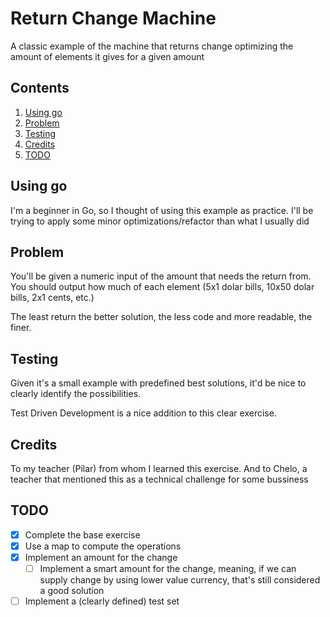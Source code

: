# Return Change Machine #

A classic example of the machine that returns change optimizing the amount of elements it gives for a given amount

## Contents

1. [Using go](#using-go)
1. [Problem](#problem)
1. [Testing](#testing)
1. [Credits](#credits)
1. [TODO](#todo)

## Using go

I'm a beginner in Go, so I thought of using this example as practice. I'll be trying to apply some minor optimizations/refactor than what I usually did

## Problem

You'll be given a numeric input of the amount that needs the return from.\
You should output how much of each element (5x1 dolar bills, 10x50 dolar bills, 2x1 cents, etc.)

The least return the better solution, the less code and more readable, the finer.

## Testing

Given it's a small example with predefined best solutions, it'd be nice to clearly identify the possibilities.

Test Driven Development is a nice addition to this clear exercise.

## Credits

To my teacher (Pilar) from whom I learned this exercise.
And to Chelo, a teacher that mentioned this as a technical challenge for some bussiness

## TODO

- [X] Complete the base exercise
- [X] Use a map to compute the operations
- [X] Implement an amount for the change
  - [ ] Implement a smart amount for the change, meaning, if we can supply change by using lower value currency, that's still considered a good solution
- [ ] Implement a (clearly defined) test set